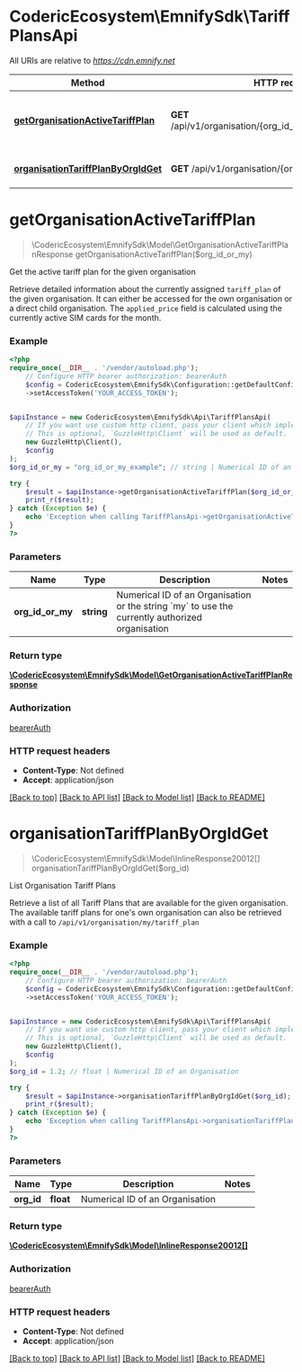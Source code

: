 # CodericEcosystem\EmnifySdk\TariffPlansApi

All URIs are relative to *https://cdn.emnify.net*

Method | HTTP request | Description
------------- | ------------- | -------------
[**getOrganisationActiveTariffPlan**](TariffPlansApi.md#getorganisationactivetariffplan) | **GET** /api/v1/organisation/{org_id_or_my}/tariff_plan/active | Get the active tariff plan for the given organisation
[**organisationTariffPlanByOrgIdGet**](TariffPlansApi.md#organisationtariffplanbyorgidget) | **GET** /api/v1/organisation/{org_id}/tariff_plan | List Organisation Tariff Plans

# **getOrganisationActiveTariffPlan**
> \CodericEcosystem\EmnifySdk\Model\GetOrganisationActiveTariffPlanResponse getOrganisationActiveTariffPlan($org_id_or_my)

Get the active tariff plan for the given organisation

Retrieve detailed information about the currently assigned `tariff_plan` of the given organisation. It can either be accessed for the own organisation or a direct child organisation. The `applied_price` field is calculated using the currently active SIM cards for the month.

### Example
```php
<?php
require_once(__DIR__ . '/vendor/autoload.php');
    // Configure HTTP bearer authorization: bearerAuth
    $config = CodericEcosystem\EmnifySdk\Configuration::getDefaultConfiguration()
    ->setAccessToken('YOUR_ACCESS_TOKEN');


$apiInstance = new CodericEcosystem\EmnifySdk\Api\TariffPlansApi(
    // If you want use custom http client, pass your client which implements `GuzzleHttp\ClientInterface`.
    // This is optional, `GuzzleHttp\Client` will be used as default.
    new GuzzleHttp\Client(),
    $config
);
$org_id_or_my = "org_id_or_my_example"; // string | Numerical ID of an Organisation or the string `my` to use the currently authorized organisation

try {
    $result = $apiInstance->getOrganisationActiveTariffPlan($org_id_or_my);
    print_r($result);
} catch (Exception $e) {
    echo 'Exception when calling TariffPlansApi->getOrganisationActiveTariffPlan: ', $e->getMessage(), PHP_EOL;
}
?>
```

### Parameters

Name | Type | Description  | Notes
------------- | ------------- | ------------- | -------------
 **org_id_or_my** | **string**| Numerical ID of an Organisation or the string &#x60;my&#x60; to use the currently authorized organisation |

### Return type

[**\CodericEcosystem\EmnifySdk\Model\GetOrganisationActiveTariffPlanResponse**](../Model/GetOrganisationActiveTariffPlanResponse.md)

### Authorization

[bearerAuth](../../README.md#bearerAuth)

### HTTP request headers

 - **Content-Type**: Not defined
 - **Accept**: application/json

[[Back to top]](#) [[Back to API list]](../../README.md#documentation-for-api-endpoints) [[Back to Model list]](../../README.md#documentation-for-models) [[Back to README]](../../README.md)

# **organisationTariffPlanByOrgIdGet**
> \CodericEcosystem\EmnifySdk\Model\InlineResponse20012[] organisationTariffPlanByOrgIdGet($org_id)

List Organisation Tariff Plans

Retrieve a list of all Tariff Plans that are available for the given organisation. The available tariff plans for one's own organisation can also be retrieved with a call to `/api/v1/organisation/my/tariff_plan`

### Example
```php
<?php
require_once(__DIR__ . '/vendor/autoload.php');
    // Configure HTTP bearer authorization: bearerAuth
    $config = CodericEcosystem\EmnifySdk\Configuration::getDefaultConfiguration()
    ->setAccessToken('YOUR_ACCESS_TOKEN');


$apiInstance = new CodericEcosystem\EmnifySdk\Api\TariffPlansApi(
    // If you want use custom http client, pass your client which implements `GuzzleHttp\ClientInterface`.
    // This is optional, `GuzzleHttp\Client` will be used as default.
    new GuzzleHttp\Client(),
    $config
);
$org_id = 1.2; // float | Numerical ID of an Organisation

try {
    $result = $apiInstance->organisationTariffPlanByOrgIdGet($org_id);
    print_r($result);
} catch (Exception $e) {
    echo 'Exception when calling TariffPlansApi->organisationTariffPlanByOrgIdGet: ', $e->getMessage(), PHP_EOL;
}
?>
```

### Parameters

Name | Type | Description  | Notes
------------- | ------------- | ------------- | -------------
 **org_id** | **float**| Numerical ID of an Organisation |

### Return type

[**\CodericEcosystem\EmnifySdk\Model\InlineResponse20012[]**](../Model/InlineResponse20012.md)

### Authorization

[bearerAuth](../../README.md#bearerAuth)

### HTTP request headers

 - **Content-Type**: Not defined
 - **Accept**: application/json

[[Back to top]](#) [[Back to API list]](../../README.md#documentation-for-api-endpoints) [[Back to Model list]](../../README.md#documentation-for-models) [[Back to README]](../../README.md)

